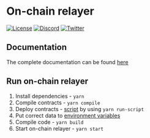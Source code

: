 # On-chain relayer

[![License](https://img.shields.io/badge/license-MIT-green)](https://choosealicense.com/licenses/mit/)
[![Discord](https://img.shields.io/discord/786251205008949258?logo=discord)](https://discord.gg/2CT6hN6C)
[![Twitter](https://img.shields.io/twitter/follow/redstone_defi?style=flat&logo=twitter)](https://twitter.com/intent/follow?screen_name=redstone_defi)

## Documentation

The complete documentation can be found [here](https://docs.redstone.finance/docs/smart-contract-devs/get-started/redstone-classic)

## Run on-chain relayer

1. Install dependencies - `yarn`
2. Compile contracts - `yarn compile`
3. Deploy contracts - [script](./scripts/price-feeds/deploy-price-feeds-contracts.ts) by using `yarn run-script`
4. Put correct data
   to [environment variables](https://docs.redstone.finance/docs/smart-contract-devs/get-started/redstone-classic#environment-variables)
5. Compile code - `yarn build`
6. Start on-chain relayer - `yarn start`

